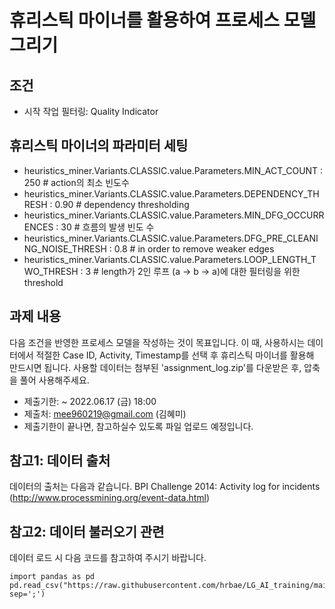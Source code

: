 # 휴리스틱 마이너를 활용하여 프로세스 모델 그리기

## 조건
- 시작 작업 필터링: Quality Indicator

## 휴리스틱 마이너의 파라미터 세팅
- heuristics_miner.Variants.CLASSIC.value.Parameters.MIN_ACT_COUNT : 250 # action의 최소 빈도수
- heuristics_miner.Variants.CLASSIC.value.Parameters.DEPENDENCY_THRESH : 0.90 # dependency thresholding
- heuristics_miner.Variants.CLASSIC.value.Parameters.MIN_DFG_OCCURRENCES : 30 # 흐름의 발생 빈도 수
- heuristics_miner.Variants.CLASSIC.value.Parameters.DFG_PRE_CLEANING_NOISE_THRESH : 0.8 # in order to remove weaker edges
- heuristics_miner.Variants.CLASSIC.value.Parameters.LOOP_LENGTH_TWO_THRESH : 3 # length가 2인 루프 (a -> b -> a)에 대한 필터링을 위한 threshold


## 과제 내용

다음 조건을 반영한 프로세스 모델을 작성하는 것이 목표입니다.
이 때, 사용하시는 데이터에서 적절한 Case ID, Activity, Timestamp를 선택 후 휴리스틱 마이너를 활용해 만드시면 됩니다.
사용할 데이터는 첨부된 'assignment_log.zip'를 다운받은 후, 압축을 풀어 사용해주세요.

- 제출기한: ~ 2022.06.17 (금) 18:00
- 제출처: mee960219@gmail.com (김혜미)
- 제출기한이 끝나면, 참고하실수 있도록 파일 업로드 예정입니다.

## 참고1: 데이터 출처

데이터의 출처는 다음과 같습니다.
BPI Challenge 2014: Activity log for incidents (http://www.processmining.org/event-data.html)

## 참고2: 데이터 불러오기 관련

데이터 로드 시 다음 코드를 참고하여 주시기 바랍니다.

```
import pandas as pd
pd.read_csv("https://raw.githubusercontent.com/hrbae/LG_AI_training/main/M1_Proces_Innovationby_ML/Practice/assignment_log.csv", sep=';')
```

